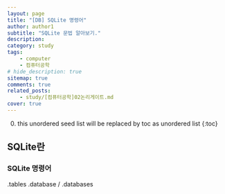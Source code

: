 ```yaml
---
layout: page
title: "[DB] SQLite 명령어"
author: author1
subtitle: "SQLite 문법 알아보기."
description: 
category: study
tags: 
    - computer
    - 컴퓨터공학
# hide_description: true
sitemap: true
comments: true
related_posts:
    - study/[컴퓨터공학]02논리게이트.md
cover: true
---
```


0. this unordered seed list will be replaced by toc as unordered list 
{:toc}

## SQLite란

### SQLite 명령어

.tables
.database / .databases

